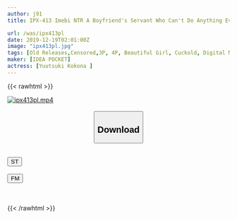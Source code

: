 ```yaml
---
author: j91
title: IPX-413 Imebi NTR A Boyfriend's Servant Who Can't Do Anything Even Though She Fell Pleasure From An Obscene Act Of A Villainy Production Company. Yuzuki Shinna

url: /was/ipx413pl
date: 2019-12-19T02:01:00Z
image: "ipx413pl.jpg"
tags: [Old Releases,Censored,3P, 4P, Beautiful Girl, Cuckold, Digital Mosaic, Drama, Entertainer, Solowork ]
maker: [IDEA POCKET]
actress: [Yuutsuki Kokona ]
---
```



{{< rawhtml >}}

<div class="video" data-videoid="AqlbO4Ldv2iXP89">
    <a href="javascript:;">
        <img src="/was/ipx413pl/ipx413pl.jpg" width="WIDTH" height="HEIGHT" alt="ipx413pl.mp4" loading="lazy">
    </a>
</div>

<script type="text/javascript" src="https://j91.asia/asset/on-demand-st.js"></script>

<br>
  <link rel="stylesheet" href="https://j91.asia/asset/bs5.css">
  
  <center>
  <button class="btn btn-primary" type="button" data-bs-toggle="collapse" data-bs-target=".multi-collapse" aria-expanded="false" aria-controls="multiCollapseExample1 multiCollapseExample2"><h2>Download</h2></button></center>
</p>
<div class="row">
  <div class="col">
    <div class="collapse multi-collapse" id="multiCollapseExample1">
      <div class="card card-body">
	      	      <br>
<div class="buttons">  
<a href="https://streamtape.to/v/AqlbO4Ldv2iXP89" target="_blank"><button class="btn-hover color-3"><i class="fa fa-download"></i> ST</button></a></div>
    </div>
  </div>
</div>
  <div class="col">
    <div class="collapse multi-collapse" id="multiCollapseExample2">
      <div class="card card-body">
	      <br>
<div class="buttons">
    <a href="https://filemoon.sx/d/ya5goi8kkwbx" target="_blank"><button class="btn-hover color-8"><i class="fa fa-download"></i> FM</button></a></div>
<br><br>
      </div>
    </div>
  </div>
</div>

{{< /rawhtml >}}
